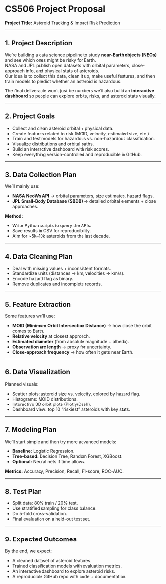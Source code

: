 # CS506 Project Proposal  
**Project Title:** Asteroid Tracking & Impact Risk Prediction  

---

## 1. Project Description  
We’re building a data science pipeline to study **near-Earth objects (NEOs)** and see which ones might be risky for Earth.  
NASA and JPL publish open datasets with orbital parameters, close-approach info, and physical stats of asteroids.  
Our idea is to collect this data, clean it up, make useful features, and then train models to predict whether an asteroid is hazardous.  

The final deliverable won’t just be numbers we’ll also build an **interactive dashboard** so people can explore orbits, risks, and asteroid stats visually.  

---

## 2. Project Goals  
- Collect and clean asteroid orbital + physical data.  
- Create features related to risk (MOID, velocity, estimated size, etc.).  
- Train and test models for hazardous vs. non-hazardous classification.  
- Visualize distributions and orbital paths.  
- Build an interactive dashboard with risk scores.  
- Keep everything version-controlled and reproducible in GitHub.  

---

## 3. Data Collection Plan  
We’ll mainly use:  
- **NASA NeoWs API** → orbital parameters, size estimates, hazard flags.  
- **JPL Small-Body Database (SBDB)** → detailed orbital elements + close approaches.  

**Method:**  
- Write Python scripts to query the APIs.  
- Save results in CSV for reproducibility.  
- Aim for ~5k–10k asteroids from the last decade.  

---

## 4. Data Cleaning Plan  
- Deal with missing values + inconsistent formats.  
- Standardize units (distances → km, velocities → km/s).  
- Encode hazard flag as binary.  
- Remove duplicates and incomplete records.  

---

## 5. Feature Extraction  
Some features we’ll use:  
- **MOID (Minimum Orbit Intersection Distance)** → how close the orbit comes to Earth.  
- **Relative velocity** at closest approach.  
- **Estimated diameter** (from absolute magnitude + albedo).  
- **Observation arc length** → proxy for uncertainty.  
- **Close-approach frequency** → how often it gets near Earth.  

---

## 6. Data Visualization  
Planned visuals:  
- Scatter plots: asteroid size vs. velocity, colored by hazard flag.  
- Histograms: MOID distributions.  
- Interactive 3D orbit plots (Plotly/Dash).  
- Dashboard view: top 10 “riskiest” asteroids with key stats.  

---

## 7. Modeling Plan  
We’ll start simple and then try more advanced models:  
- **Baseline:** Logistic Regression.  
- **Tree-based:** Decision Tree, Random Forest, XGBoost.  
- **Optional:** Neural nets if time allows.  

**Metrics:** Accuracy, Precision, Recall, F1-score, ROC-AUC.  

---

## 8. Test Plan  
- Split data: 80% train / 20% test.  
- Use stratified sampling for class balance.  
- Do 5-fold cross-validation.  
- Final evaluation on a held-out test set.  

---

## 9. Expected Outcomes  
By the end, we expect:  
- A cleaned dataset of asteroid features.  
- Trained classification models with evaluation metrics.  
- An interactive dashboard to explore asteroid risks.  
- A reproducible GitHub repo with code + documentation.  

